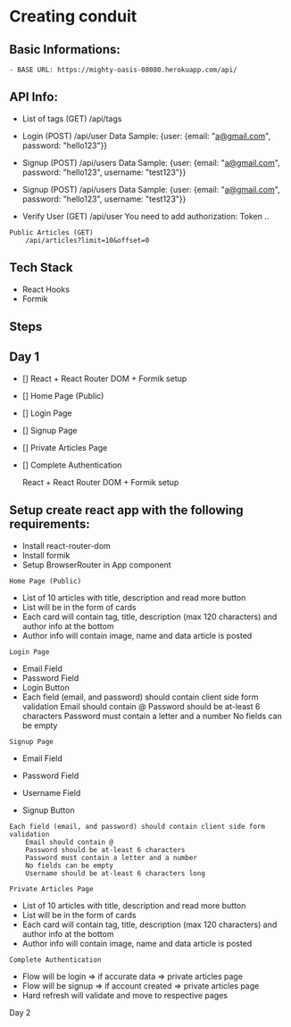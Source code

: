 # Creating conduit

## Basic Informations:

    - BASE URL: https://mighty-oasis-08080.herokuapp.com/api/

## API Info:

   - List of tags (GET)
        /api/tags

   - Login (POST)
        /api/user
        Data Sample: {user: {email: "a@gmail.com", password: "hello123"}}

   - Signup (POST)
        /api/users
        Data Sample: {user: {email: "a@gmail.com", password: "hello123", username: "test123"}}

   - Signup (POST)
        /api/users
        Data Sample: {user: {email: "a@gmail.com", password: "hello123", username: "test123"}}

   - Verify User (GET)
        /api/user
        You need to add authorization: Token ..

    Public Articles (GET)
        /api/articles?limit=10&offset=0

## Tech Stack

   - React Hooks
   - Formik

## Steps

## Day 1

- [] React + React Router DOM + Formik setup
- [] Home Page (Public)
- [] Login Page
- [] Signup Page
- [] Private Articles Page
- [] Complete Authentication

    React + React Router DOM + Formik setup

## Setup create react app with the following requirements:

   - Install react-router-dom
   - Install formik
   - Setup BrowserRouter in App component

    Home Page (Public)

   - List of 10 articles with title, description and read more button
   - List will be in the form of cards
   - Each card will contain tag, title, description (max 120 characters) and author info at the bottom
   - Author info will contain image, name and data article is posted

    Login Page

   - Email Field
   - Password Field
   - Login Button
   - Each field (email, and password) should contain client side form validation
        Email should contain @
        Password should be at-least 6 characters
        Password must contain a letter and a number
        No fields can be empty

    Signup Page

   - Email Field

   - Password Field

   - Username Field

   - Signup Button

    Each field (email, and password) should contain client side form validation
        Email should contain @
        Password should be at-least 6 characters
        Password must contain a letter and a number
        No fields can be empty
        Username should be at-least 6 characters long

    Private Articles Page

   - List of 10 articles with title, description and read more button
   - List will be in the form of cards
   - Each card will contain tag, title, description (max 120 characters) and author info at the bottom
   - Author info will contain image, name and data article is posted

    Complete Authentication

   - Flow will be login => if accurate data => private articles page
   - Flow will be signup => if account created => private articles page
   - Hard refresh will validate and move to respective pages

Day 2
